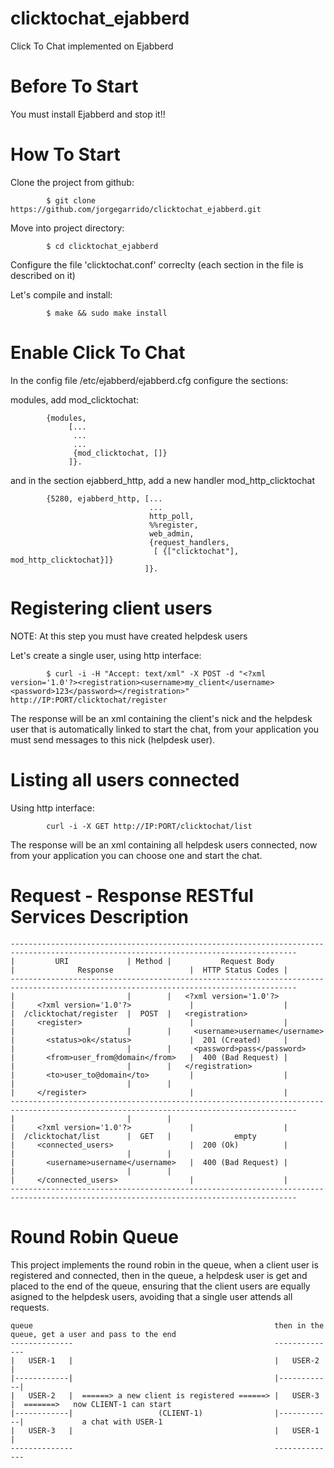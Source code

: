 clicktochat_ejabberd
====================

Click To Chat implemented on Ejabberd

Before To Start
====

You must install Ejabberd and stop it!!

How To Start
====

Clone the project from github:

			$ git clone https://github.com/jorgegarrido/clicktochat_ejabberd.git

Move into project directory:

			$ cd clicktochat_ejabberd

Configure the file 'clicktochat.conf' correclty (each section in the file is described on it)

Let's compile and install:

			$ make && sudo make install

Enable Click To Chat
====

In the config file /etc/ejabberd/ejabberd.cfg configure the sections:

modules, add mod_clicktochat:

			{modules,
		         [...
          		  ...
          		  ...
          		  {mod_clicktochat, []}
         		 ]}.

and in the section ejabberd_http, add a new handler mod_http_clicktochat

			{5280, ejabberd_http, [...
                                   ...
                                   http_poll,
                                   %%register,
                                   web_admin,
                                   {request_handlers,
                                    [ {["clicktochat"], mod_http_clicktochat}]}
                                  ]}.


Registering client users
====

NOTE: At this step you must have created helpdesk users

Let's create a single user, using http interface:

			$ curl -i -H "Accept: text/xml" -X POST -d "<?xml version='1.0'?><registration><username>my_client</username><password>123</password></registration>" http://IP:PORT/clicktochat/register

The response will be an xml containing the client's nick and the 
helpdesk user that is automatically linked to start the chat, from your
application you must send messages to this nick (helpdesk user).

Listing all users connected
====

Using http interface:

			curl -i -X GET http://IP:PORT/clicktochat/list

The response will be an xml containing all helpdesk users connected, now from your 
application you can choose one and start the chat.

Request - Response RESTful Services Description
====

	--------------------------------------------------------------------------------------------------------------------------------------
	|         URI             | Method |           Request Body             |              Response                 |  HTTP Status Codes |
	--------------------------------------------------------------------------------------------------------------------------------------
	|                         |        |   <?xml version='1.0'?>            |     <?xml version='1.0'?>             |                    |
	|  /clicktochat/register  |  POST  |   <registration>                   |     <register>                        |                    |
	|                         |        |     <username>username</username>  |       <status>ok</status>             |  201 (Created)     |            
	|                         |        |     <password>pass</password>      |       <from>user_from@domain</from>   |  400 (Bad Request) |
	|                         |        |   </registration>                  |       <to>user_to@domain</to>         |                    |
	|                         |        |                                    |     </register>                       |                    |
	--------------------------------------------------------------------------------------------------------------------------------------
	|                         |        |                                    |     <?xml version='1.0'?>             |                    |
	|  /clicktochat/list      |  GET   |              empty                 |     <connected_users>                 |  200 (Ok)          |
	|                         |        |                                    |       <username>username</username>   |  400 (Bad Request) |
	|                         |        |                                    |     </connected_users>                |                    |
	--------------------------------------------------------------------------------------------------------------------------------------
		

Round Robin Queue
====

This project implements the round robin in the queue, when a client user is registered
and connected, then in the queue, a helpdesk user is get and placed to the end
of the queue, ensuring that the client users are equally asigned to the helpdesk users,
avoiding that a single user attends all requests.

	queue                                                      then in the queue, get a user and pass to the end
	--------------                                             --------------
	|   USER-1   |                                             |   USER-2   |
	|------------|                                             |------------|
	|   USER-2   |  ======> a new client is registered ======> |   USER-3   |  =======>   now CLIENT-1 can start
	|------------|                   (CLIENT-1)                |------------|             a chat with USER-1
	|   USER-3   |                                             |   USER-1   |
	--------------                                             --------------
